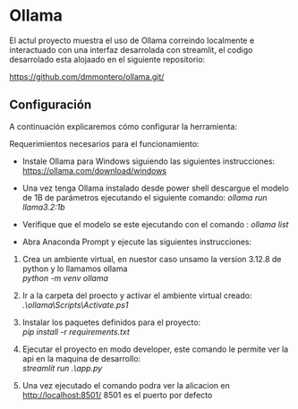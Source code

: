 # Ollama

El actul proyecto muestra el uso de Ollama correindo localmente e interactuado con una interfaz desarrolada con streamlit, el codigo desarrolado esta alojaado en el siguiente repositorio:

<https://github.com/dmmontero/ollama.git/>

## Configuración

A continuación explicaremos cómo configurar la herramienta:

Requerimientos necesarios para el funcionamiento:

- Instale Ollama para Windows siguiendo las siguientes instrucciones:
  <https://ollama.com/download/windows>
- Una vez tenga Ollama instalado desde power shell descargue el modelo de 1B de parámetros ejecutando el siguiente comando:
  _ollama run llama3.2:1b_
- Verifique que el modelo se este ejecutando con el comando : _ollama list_

- Abra Anaconda Prompt y ejecute las siguientes instrucciones:

1. Crea un ambiente virtual, en nuestor caso unsamo la version 3.12.8 de python y lo llamamos ollama\
   _python -m venv ollama_

2. Ir a la carpeta del proecto y activar el ambiente virtual creado:\
   _.\ollama\Scripts\Activate.ps1_

3. Instalar los paquetes definidos para el proyecto:\
   _pip install -r requirements.txt_

4. Ejecutar el proyecto en modo developer, este comando le permite ver la api en la maquina de desarrollo:\
   _streamlit run .\app.py_

5. Una vez ejecutado el comando podra ver la alicacion en <http://localhost:8501/> 8501 es el puerto por defecto
